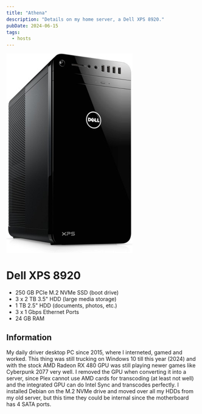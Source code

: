 ```yaml
---
title: "Athena"
description: "Details on my home server, a Dell XPS 8920."
pubDate: 2024-06-15
tags:
  - hosts
---
```


![Dell XPS 8920](../../img/wiki/xps8920.jpg)

# Dell XPS 8920 

- 250 GB PCIe M.2 NVMe SSD (boot drive)
- 3 x 2 TB 3.5" HDD (large media storage)
- 1 TB 2.5" HDD (documents, photos, etc.)
- 3 x 1 Gbps Ethernet Ports
- 24 GB RAM

## Information

My daily driver desktop PC since 2015, where I interneted, gamed and worked. This thing was still trucking on Windows 10 till this year (2024) and with the stock AMD Radeon RX 480 GPU was still playing newer games like Cyberpunk 2077 very well. I removed the GPU when converting it into a server, since Plex cannot use AMD cards for transcoding (at least not well) and the integrated GPU can do Intel Sync and transcodes perfectly. I installed Debian on the M.2 NVMe drive and moved over all my HDDs from my old server, but this time they could be internal since the motherboard has 4 SATA ports.